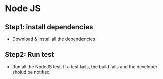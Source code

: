 # Node JS

## Step1: install dependencies
* Download & install all the dependencies

## Step2: Run test
* Run all the NodeJS test. If a test fails, the build fails and the developer sholud be notified


